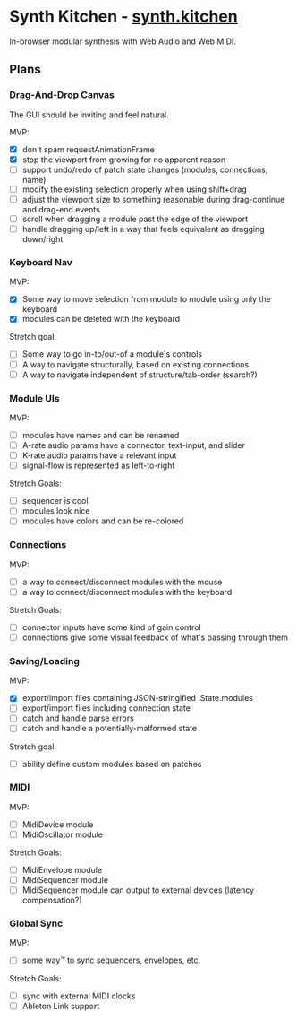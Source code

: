 # Synth Kitchen - [synth.kitchen](https://synth.kitchen)

In-browser modular synthesis with Web Audio and Web MIDI.

## Plans

### Drag-And-Drop Canvas

The GUI should be inviting and feel natural.

MVP:

- [x] don't spam requestAnimationFrame
- [x] stop the viewport from growing for no apparent reason
- [ ] support undo/redo of patch state changes (modules, connections, name)
- [ ] modify the existing selection properly when using shift+drag
- [ ] adjust the viewport size to something reasonable during drag-continue and drag-end events
- [ ] scroll when dragging a module past the edge of the viewport
- [ ] handle dragging up/left in a way that feels equivalent as dragging down/right

### Keyboard Nav

MVP:

- [x] Some way to move selection from module to module using only the keyboard
- [x] modules can be deleted with the keyboard

Stretch goal:

- [ ] Some way to go in-to/out-of a module's controls
- [ ] A way to navigate structurally, based on existing connections
- [ ] A way to navigate independent of structure/tab-order (search?)

### Module UIs

MVP:

- [ ] modules have names and can be renamed
- [ ] A-rate audio params have a connector, text-input, and slider
- [ ] K-rate audio params have a relevant input
- [ ] signal-flow is represented as left-to-right

Stretch Goals:

- [ ] sequencer is cool
- [ ] modules look nice
- [ ] modules have colors and can be re-colored

### Connections

MVP:

- [ ] a way to connect/disconnect modules with the mouse
- [ ] a way to connect/disconnect modules with the keyboard

Stretch Goals:

- [ ] connector inputs have some kind of gain control
- [ ] connections give some visual feedback of what's passing through them

### Saving/Loading

MVP:

- [x] export/import files containing JSON-stringified IState.modules
- [ ] export/import files including connection state
- [ ] catch and handle parse errors
- [ ] catch and handle a potentially-malformed state

Stretch goal:

- [ ] ability define custom modules based on patches

### MIDI

MVP:

- [ ] MidiDevice module
- [ ] MidiOscillator module

Stretch Goals:

- [ ] MidiEnvelope module
- [ ] MidiSequencer module
- [ ] MidiSequencer module can output to external devices (latency compensation?)

### Global Sync

MVP:

- [ ] some way™️ to sync sequencers, envelopes, etc.

Stretch Goals:

- [ ] sync with external MIDI clocks
- [ ] Ableton Link support
